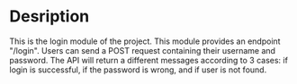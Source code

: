 # Desription
This is the login module of the project.
This module provides an endpoint "/login". Users can send a POST request containing their username and password. The API will return a different messages according to 3 cases: if login is successful, if the password is wrong, and if user is not found. 
